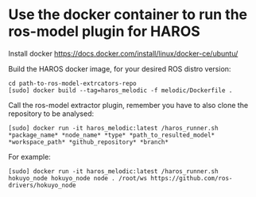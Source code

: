# Use the docker container to run the ros-model plugin for HAROS

Install docker https://docs.docker.com/install/linux/docker-ce/ubuntu/

Build the HAROS docker image, for your desired ROS distro version:
```
cd path-to-ros-model-extrcators-repo
[sudo] docker build --tag=haros_melodic -f melodic/Dockerfile .
```

Call the ros-model extractor plugin, remember you have to also clone the repository to be analysed:

```
[sudo] docker run -it haros_melodic:latest /haros_runner.sh *package_name* *node_name* *type* *path_to_resulted_model* *workspace_path* *github_repository* *branch*
```

For example:

```
[sudo] docker run -it haros_melodic:latest /haros_runner.sh hokuyo_node hokuyo_node node . /root/ws https://github.com/ros-drivers/hokuyo_node
```

